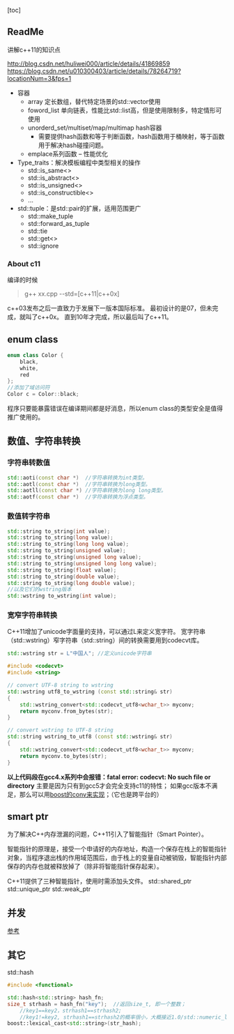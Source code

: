 [toc]

## ReadMe
讲解c++11的知识点

http://blog.csdn.net/huliwei000/article/details/41869859
https://blog.csdn.net/u010300403/article/details/78264719?locationNum=3&fps=1

- 容器 
	- array 定长数组，替代特定场景的std::vector使用
	- foword\_list 单向链表，性能比std::list高，但是使用限制多，特定情形可使用
	- unorderd\_set/multiset/map/multimap hash容器
		- 需要提供hash函数和等于判断函数，hash函数用于桶映射，等于函数用于解决hash碰撞问题。
	- emplace系列函数 – 性能优化
- Type\_traits：解决模板编程中类型相关的操作
	- std::is\_same<>
	- std::is\_abstract<>
	- std::is\_unsigned<>
	- std::is\_constructible<>
	- ...
- std::tuple：是std::pair的扩展，适用范围更广
	- std::make\_tuple
	- std::forward\_as\_tuple
	- std::tie
	- std::get<>
	- std::ignore


### About c11

编译的时候
> g++ xx.cpp --std=[c\+\+11|c\+\+0x]

c\+\+03发布之后一直致力于发展下一版本国际标准。
最初设计的是07，但未完成，就叫了c\+\+0x。
直到10年才完成，所以最后叫了c\+\+11。


## enum class

```cpp
enum class Color {
	black,
	white,
	red
};
//添加了域访问符
Color c = Color::black;
```

程序只要能暴露错误在编译期间都是好消息，所以enum class的类型安全是值得推广使用的。


## 数值、字符串转换
### 字符串转数值
```cpp
std::aoti(const char *)  //字符串转换为int类型。
std::aotl(const char *)  //字符串转换为long类型。
std::aotll(const char *) //字符串转换为long long类型。
std::aotf(const char *)  //字符串转换为浮点类型。
```

### 数值转字符串
```cpp
std::string to_string(int value);
std::string to_string(long value);
std::string to_string(long long value);
std::string to_string(unsigned value);
std::string to_string(unsigned long value);
std::string to_string(unsigned long long value);
std::string to_string(float value);
std::string to_string(double value);
std::string to_string(long double value);
//以及它们的wstring版本
std::wstring to_wstring(int value);
```


### 宽窄字符串转换
C++11增加了unicode字面量的支持，可以通过L来定义宽字符。
宽字符串（std::wstring）窄字符串（std::string）间的转换需要用到codecvt库。
```cpp
std::wstring str = L"中国人"; //定义unicode字符串

#include <codecvt>
#include <string>

// convert UTF-8 string to wstring
std::wstring utf8_to_wstring (const std::string& str)
{
	std::wstring_convert<std::codecvt_utf8<wchar_t>> myconv;
	return myconv.from_bytes(str);
}

// convert wstring to UTF-8 string
std::string wstring_to_utf8 (const std::wstring& str)
{
	std::wstring_convert<std::codecvt_utf8<wchar_t>> myconv;
	return myconv.to_bytes(str);
}
```
**以上代码段在gcc4.x系列中会报错：fatal error: codecvt: No such file or directory**
主要是因为只有到gcc5才会完全支持c11的特性；
如果gcc版本不满足，那么可以用[boost的conv来实现](../boost/tools.md#转码)；（它也是跨平台的）


## smart ptr
为了解决C++内存泄漏的问题，C++11引入了智能指针（Smart Pointer）。

智能指针的原理是，接受一个申请好的内存地址，构造一个保存在栈上的智能指针对象，当程序退出栈的作用域范围后，由于栈上的变量自动被销毁，智能指针内部保存的内存也就被释放掉了（除非将智能指针保存起来）。

C++11提供了三种智能指针，使用时需添加头文件<memory>。
std::shared_ptr
std::unique_ptr
std::weak_ptr

## 并发
[参考](#c11-thread.md)

## 其它
std::hash
```cpp
#include <functional>

std::hash<std::string> hash_fn;
size_t strhash = hash_fn("key");  //返回size_t, 即一个整数；
	//key1==key2，strhash1==strhash2;
	//key1!=key2, strhash1==strhash2的概率很小，大概接近1.0/std::numeric_limits<size_t>::max(). 
boost::lexical_cast<std::string>(str_hash);
```


